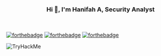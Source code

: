 <h3 align="center">Hi 👋, I'm Hanifah A, Security Analyst </h3>
<h4 align="center"> </h4><br>


  [![forthebadge](https://forthebadge.com/images/badges/does-not-contain-msg.svg)](https://forthebadge.com)
  [![forthebadge](https://forthebadge.com/images/badges/for-you.svg)](https://forthebadge.com) 
  [![forthebadge](https://forthebadge.com/images/badges/not-a-bug-a-feature.svg)](https://forthebadge.com)


 

<img src="https://tryhackme-badges.s3.amazonaws.com/Youngzee.png" alt="TryHackMe">

